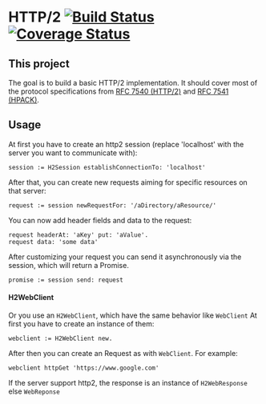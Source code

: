# HTTP/2 [![Build Status](https://travis-ci.org/hpi-swa-teaching/HTTP-2.svg?branch=developer)](https://travis-ci.org/hpi-swa-teaching/HTTP-2) [![Coverage Status](https://coveralls.io/repos/github/hpi-swa-teaching/HTTP-2/badge.svg?branch=developer)](https://coveralls.io/github/hpi-swa-teaching/HTTP-2?branch=developer)

## This project
The goal is to build a basic HTTP/2 implementation. It should cover most of the protocol specifications from [RFC 7540 (HTTP/2)](https://tools.ietf.org/html/rfc7540) and [RFC 7541 (HPACK)](https://tools.ietf.org/html/rfc7541).

## Usage
At first you have to create an http2 session (replace 'localhost' with the server you want to communicate with):
```
session := H2Session establishConnectionTo: 'localhost'
```
After that, you can create new requests aiming for specific resources on that server:
```
request := session newRequestFor: '/aDirectory/aResource/'
```
You can now add header fields and data to the request:
```
request headerAt: 'aKey' put: 'aValue'.
request data: 'some data'
```
After customizing your request you can send it asynchronously via the session, which will return a Promise.
```
promise := session send: request
```
#### H2WebClient

Or you use an `H2WebClient`, which have the same behavior like `WebClient`
At first you have to create an instance of them:
```
webclient := H2WebClient new.
```
After then you can create an Request as with `WebClient`.
For example:
```
webclient httpGet 'https://www.google.com'
```
If the server support http2, the response is an instance of `H2WebResponse` else `WebReponse`
